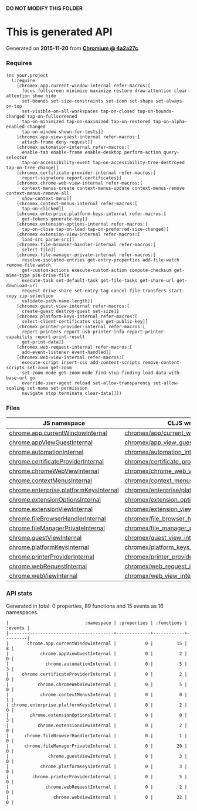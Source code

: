#### DO NOT MODIFY THIS FOLDER

# This is generated API

Generated on **2015-11-20** from **[Chromium @ 4a2a27c](https://chromium.googlesource.com/chromium/src.git/+/4a2a27ce1945b17948af4a385de1c8c2311dd57e)**.

### Requires

```
(ns your.project
  (:require
    [chromex.app.current-window-internal refer-macros:[
      focus fullscreen minimize maximize restore draw-attention clear-attention show hide
      set-bounds set-size-constraints set-icon set-shape set-always-on-top
      set-visible-on-all-workspaces tap-on-closed tap-on-bounds-changed tap-on-fullscreened
      tap-on-minimized tap-on-maximized tap-on-restored tap-on-alpha-enabled-changed
      tap-on-window-shown-for-tests]]
    [chromex.app-view-guest-internal refer-macros:[
      attach-frame deny-request]]
    [chromex.automation-internal refer-macros:[
      enable-tab enable-frame enable-desktop perform-action query-selector
      tap-on-accessibility-event tap-on-accessibility-tree-destroyed tap-on-tree-change]]
    [chromex.certificate-provider-internal refer-macros:[
      report-signature report-certificates]]
    [chromex.chrome-web-view-internal refer-macros:[
      context-menus-create context-menus-update context-menus-remove context-menus-remove-all
      show-context-menu]]
    [chromex.context-menus-internal refer-macros:[
      tap-on-clicked]]
    [chromex.enterprise.platform-keys-internal refer-macros:[
      get-tokens generate-key]]
    [chromex.extension-options-internal refer-macros:[
      tap-on-close tap-on-load tap-on-preferred-size-changed]]
    [chromex.extension-view-internal refer-macros:[
      load-src parse-src]]
    [chromex.file-browser-handler-internal refer-macros:[
      select-file]]
    [chromex.file-manager-private-internal refer-macros:[
      resolve-isolated-entries get-entry-properties add-file-watch remove-file-watch
      get-custom-actions execute-custom-action compute-checksum get-mime-type pin-drive-file
      execute-task set-default-task get-file-tasks get-share-url get-download-url
      request-drive-share set-entry-tag cancel-file-transfers start-copy zip-selection
      validate-path-name-length]]
    [chromex.guest-view-internal refer-macros:[
      create-guest destroy-guest set-size]]
    [chromex.platform-keys-internal refer-macros:[
      select-client-certificates sign get-public-key]]
    [chromex.printer-provider-internal refer-macros:[
      report-printers report-usb-printer-info report-printer-capability report-print-result
      get-print-data]]
    [chromex.web-request-internal refer-macros:[
      add-event-listener event-handled]]
    [chromex.web-view-internal refer-macros:[
      execute-script insert-css add-content-scripts remove-content-scripts set-zoom get-zoom
      set-zoom-mode get-zoom-mode find stop-finding load-data-with-base-url go
      override-user-agent reload set-allow-transparency set-allow-scaling set-name set-permission
      navigate stop terminate clear-data]]))
```

### Files

| JS namespace | CLJS wrapper |
| --- | --- |
| [chrome.app.currentWindowInternal](https://developer.chrome.com/extensions/app.currentWindowInternal) | [chromex/app/current_window_internal.clj](chromex/app/current_window_internal.clj) |
| [chrome.appViewGuestInternal](https://developer.chrome.com/extensions/appViewGuestInternal) | [chromex/app_view_guest_internal.clj](chromex/app_view_guest_internal.clj) |
| [chrome.automationInternal](https://developer.chrome.com/extensions/automationInternal) | [chromex/automation_internal.clj](chromex/automation_internal.clj) |
| [chrome.certificateProviderInternal](https://developer.chrome.com/extensions/certificateProviderInternal) | [chromex/certificate_provider_internal.clj](chromex/certificate_provider_internal.clj) |
| [chrome.chromeWebViewInternal](https://developer.chrome.com/extensions/chromeWebViewInternal) | [chromex/chrome_web_view_internal.clj](chromex/chrome_web_view_internal.clj) |
| [chrome.contextMenusInternal](https://developer.chrome.com/extensions/contextMenusInternal) | [chromex/context_menus_internal.clj](chromex/context_menus_internal.clj) |
| [chrome.enterprise.platformKeysInternal](https://developer.chrome.com/extensions/enterprise.platformKeysInternal) | [chromex/enterprise/platform_keys_internal.clj](chromex/enterprise/platform_keys_internal.clj) |
| [chrome.extensionOptionsInternal](https://developer.chrome.com/extensions/extensionOptionsInternal) | [chromex/extension_options_internal.clj](chromex/extension_options_internal.clj) |
| [chrome.extensionViewInternal](https://developer.chrome.com/extensions/extensionViewInternal) | [chromex/extension_view_internal.clj](chromex/extension_view_internal.clj) |
| [chrome.fileBrowserHandlerInternal](https://developer.chrome.com/extensions/fileBrowserHandlerInternal) | [chromex/file_browser_handler_internal.clj](chromex/file_browser_handler_internal.clj) |
| [chrome.fileManagerPrivateInternal](https://developer.chrome.com/extensions/fileManagerPrivateInternal) | [chromex/file_manager_private_internal.clj](chromex/file_manager_private_internal.clj) |
| [chrome.guestViewInternal](https://developer.chrome.com/extensions/guestViewInternal) | [chromex/guest_view_internal.clj](chromex/guest_view_internal.clj) |
| [chrome.platformKeysInternal](https://developer.chrome.com/extensions/platformKeysInternal) | [chromex/platform_keys_internal.clj](chromex/platform_keys_internal.clj) |
| [chrome.printerProviderInternal](https://developer.chrome.com/extensions/printerProviderInternal) | [chromex/printer_provider_internal.clj](chromex/printer_provider_internal.clj) |
| [chrome.webRequestInternal](https://developer.chrome.com/extensions/webRequestInternal) | [chromex/web_request_internal.clj](chromex/web_request_internal.clj) |
| [chrome.webViewInternal](https://developer.chrome.com/extensions/webViewInternal) | [chromex/web_view_internal.clj](chromex/web_view_internal.clj) |


### API stats

Generated in total: 0 properties, 89 functions and 15 events as 16 namespaces.


    |                             :namespace | :properties | :functions | :events |
    |----------------------------------------+-------------+------------+---------|
    |       chrome.app.currentWindowInternal |           0 |         15 |       8 |
    |            chrome.appViewGuestInternal |           0 |          2 |       0 |
    |              chrome.automationInternal |           0 |          5 |       3 |
    |     chrome.certificateProviderInternal |           0 |          2 |       0 |
    |           chrome.chromeWebViewInternal |           0 |          5 |       0 |
    |            chrome.contextMenusInternal |           0 |          0 |       1 |
    | chrome.enterprise.platformKeysInternal |           0 |          2 |       0 |
    |        chrome.extensionOptionsInternal |           0 |          0 |       3 |
    |           chrome.extensionViewInternal |           0 |          2 |       0 |
    |      chrome.fileBrowserHandlerInternal |           0 |          1 |       0 |
    |      chrome.fileManagerPrivateInternal |           0 |         20 |       0 |
    |               chrome.guestViewInternal |           0 |          3 |       0 |
    |            chrome.platformKeysInternal |           0 |          3 |       0 |
    |         chrome.printerProviderInternal |           0 |          5 |       0 |
    |              chrome.webRequestInternal |           0 |          2 |       0 |
    |                 chrome.webViewInternal |           0 |         22 |       0 |
